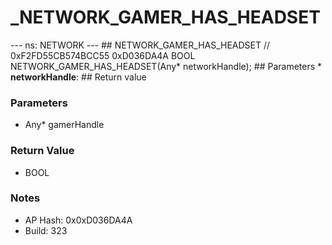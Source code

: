 # _NETWORK_GAMER_HAS_HEADSET

--- ns: NETWORK --- ## NETWORK_GAMER_HAS_HEADSET  // 0xF2FD55CB574BCC55 0xD036DA4A BOOL NETWORK_GAMER_HAS_HEADSET(Any* networkHandle);   ## Parameters * **networkHandle**:  ## Return value

### Parameters
* Any* gamerHandle

### Return Value
* BOOL

### Notes
* AP Hash: 0x0xD036DA4A
* Build: 323

